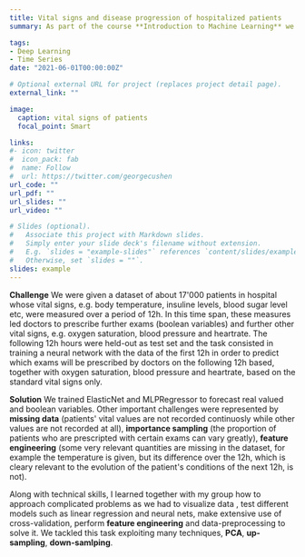 ```yaml
---
title: Vital signs and disease progression of hospitalized patients
summary: As part of the course **Introduction to Machine Learning** we developed in a group of two a deep learning model to forecast vital signs and disease progression for hospitalized patients.

tags:
- Deep Learning
- Time Series
date: "2021-06-01T00:00:00Z"

# Optional external URL for project (replaces project detail page).
external_link: ""

image:
  caption: vital signs of patients
  focal_point: Smart

links:
#- icon: twitter
#  icon_pack: fab
#  name: Follow
#  url: https://twitter.com/georgecushen
url_code: ""
url_pdf: ""
url_slides: ""
url_video: ""

# Slides (optional).
#   Associate this project with Markdown slides.
#   Simply enter your slide deck's filename without extension.
#   E.g. `slides = "example-slides"` references `content/slides/example-slides.md`.
#   Otherwise, set `slides = ""`.
slides: example
---
```

**Challenge**
We were given a dataset of about 17'000 patients in hospital whose vital signs, e.g. body temperature, insuline levels, blood sugar level etc, were measured over a period of 12h. In this time span, these measures led doctors to prescribe further exams (boolean variables) and further other vital signs, e.g. oxygen saturation, blood pressure and heartrate. The following 12h hours were held-out as test set and the task consisted in training a neural network with the data of the first 12h in order to predict which exams will be prescribed by doctors on the following 12h based, together with oxygen saturation, blood pressure and heartrate, based on the standard vital signs only.

**Solution**
We trained ElasticNet and MLPRegressor to forecast real valued and boolean variables. Other important challenges were represented by **missing data** (patients' vital values are not recorded continuosly while other values are not recorded at all), **importance sampling** (the proportion of patients who are prescripted with certain exams can vary greatly), **feature engineering** (some very relevant quantities are missing in the dataset, for example the temperature is given, but its difference over the 12h, which is cleary relevant to the evolution of the patient's conditions of the next 12h, is not).

Along with technical skills, I learned together with my group how to approach complicated problems as we had to visualize data , test different models such as linear regression and neural nets, make extensive use of cross-validation, perform **feature engineering** and data-preprocessing to solve it. We tackled this task exploiting many techniques, **PCA**, **up-sampling**, **down-samlping**.
